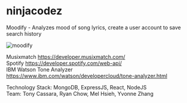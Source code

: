 # ninjacodez

Moodify - Analyzes mood of song lyrics, create a user account to save search history

![moodify](http://i.imgur.com/2YnLpkP.gifv)

Musixmatch https://developer.musixmatch.com/ <br />
Spotify https://developer.spotify.com/web-api/ <br />
IBM Watson Tone Analyzer https://www.ibm.com/watson/developercloud/tone-analyzer.html


Technology Stack: MongoDB, ExpressJS, React, NodeJS <br>
Team: Tony Cassara, Ryan Chow, Mel Hsieh, Yvonne Zhang

